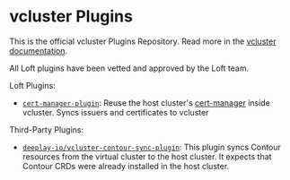# vcluster Plugins

This is the official vcluster Plugins Repository. Read more in the [vcluster documentation](https://www.vcluster.com/docs/plugins/overview).

All Loft plugins have been vetted and approved by the Loft team.

Loft Plugins:
- [`cert-manager-plugin`](https://github.com/loft-sh/vcluster-plugins/tree/master/cert-manager-plugin): Reuse the host cluster's [cert-manager](https://cert-manager.io/docs/) inside vcluster. Syncs issuers and certificates to vcluster 


Third-Party Plugins:
- [`deeplay-io/vcluster-contour-sync-plugin`](https://github.com/deeplay-io/vcluster-contour-sync-plugin): This plugin syncs Contour resources from the virtual cluster to the host cluster. It expects that Contour CRDs were already installed in the host cluster.
